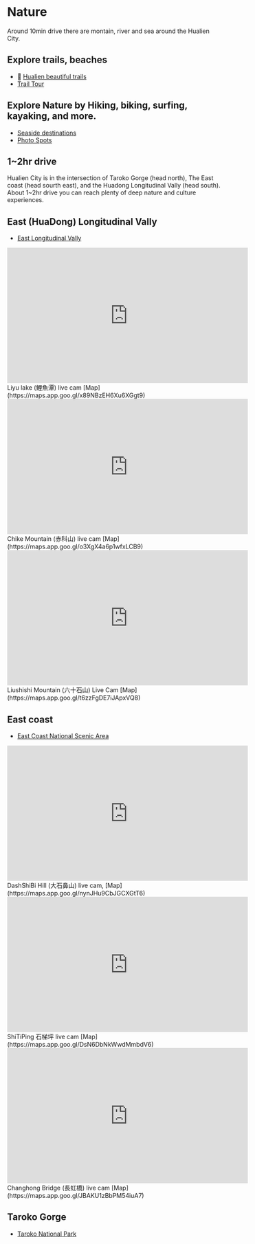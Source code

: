 # Nature

Around 10min drive there are montain, river and sea around the Hualien City.

## Explore trails, beaches

- 🚶 [Hualien beautiful trails](https://hlbts.tw/trails.php)
- [Trail Tour](https://tour-hualien.hl.gov.tw/en/TourList.aspx?n=162&sms=12369)

## Explore Nature by Hiking, biking, surfing, kayaking, and more.

- [Seaside destinations](https://tour-hualien.hl.gov.tw/en/TourList.aspx?n=168&sms=12369)
- [Photo Spots](https://tour-hualien.hl.gov.tw/en/TourList.aspx?n=163&sms=12369)


## 1~2hr drive

Hualien City is in the intersection of Taroko Gorge (head north), The East coast (head sourth east), and the Huadong Longitudinal Vally (head south). About 1~2hr drive you can reach plenty of deep nature and culture experiences.

## East (HuaDong) Longitudinal Vally

- [East Longitudinal Vally](https://www.erv-nsa.gov.tw/)

<iframe width="560" height="315" class="youtube-video" src="https://www.youtube.com/embed/29H5j3EsV3Q?si=M09bvO5EzA1xXr8N" title="YouTube video player" frameborder="0" allow="accelerometer; autoplay; clipboard-write; encrypted-media; gyroscope; picture-in-picture; web-share" referrerpolicy="strict-origin-when-cross-origin" allowfullscreen></iframe>
Liyu lake (鯉魚潭) live cam [Map](https://maps.app.goo.gl/x89NBzEH6Xu6XGgt9)

<iframe width="560" height="315" class="youtube-video" src="https://www.youtube.com/embed/5GTFLN9gZrc?si=rgUus_AmBBaayvZw" title="YouTube video player" frameborder="0" allow="accelerometer; autoplay; clipboard-write; encrypted-media; gyroscope; picture-in-picture; web-share" referrerpolicy="strict-origin-when-cross-origin" allowfullscreen></iframe>
Chike Mountain (赤科山) live cam [Map](https://maps.app.goo.gl/o3XgX4a6p1wfxLCB9)

<iframe width="560" height="315" class="youtube-video" src="https://www.youtube.com/embed/DliL9uMtPrI?si=6p0cwbZOUDXwalBK" title="YouTube video player" frameborder="0" allow="accelerometer; autoplay; clipboard-write; encrypted-media; gyroscope; picture-in-picture; web-share" referrerpolicy="strict-origin-when-cross-origin" allowfullscreen></iframe>
Liushishi Mountain (六十石山) Live Cam [Map](https://maps.app.goo.gl/t6zzFgDE7iJApxVQ8)

## East coast

- [East Coast National Scenic Area](https://www.eastcoast-nsa.gov.tw/en/)

<iframe width="560" height="315" class="youtube-video" src="https://www.youtube.com/embed/JkoXcXI04Qk?si=bzguFqdWKgxqz2zC" title="YouTube video player" frameborder="0" allow="accelerometer; autoplay; clipboard-write; encrypted-media; gyroscope; picture-in-picture; web-share" referrerpolicy="strict-origin-when-cross-origin" allowfullscreen></iframe>
DashShiBi Hill (大石鼻山) live cam, [Map](https://maps.app.goo.gl/nynJHu9CbJGCXGtT6)

<iframe width="560" height="315" class="youtube-video" src="https://www.youtube.com/embed/mXnigLvIL0Q?si=6PxCseAWlsej9Khn" title="YouTube video player" frameborder="0" allow="accelerometer; autoplay; clipboard-write; encrypted-media; gyroscope; picture-in-picture; web-share" referrerpolicy="strict-origin-when-cross-origin" allowfullscreen></iframe>
ShiTiPing 石梯坪 live cam [Map](https://maps.app.goo.gl/DsN6DbNkWwdMmbdV6)

<iframe width="560" height="315" class="youtube-video" src="https://www.youtube.com/embed/JnD8Rk3o0BM?si=F0KsnlNDAv3CU29v" title="YouTube video player" frameborder="0" allow="accelerometer; autoplay; clipboard-write; encrypted-media; gyroscope; picture-in-picture; web-share" referrerpolicy="strict-origin-when-cross-origin" allowfullscreen></iframe>
Changhong Bridge (長虹橋) live cam [Map](https://maps.app.goo.gl/JBAKU1zBbPM54iuA7)

## Taroko Gorge

- [Taroko National Park](https://www.taroko.gov.tw/)
